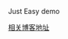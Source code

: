 Just Easy demo  

[相关博客地址](https://kit4y.github.io/categories/%E9%9B%81%E5%84%BF%E5%87%A0%E5%BA%A6%E6%81%8B%E5%BC%80%E5%8F%91-%E6%84%BF%E5%BE%97%E4%B8%80%E7%AB%99%E5%85%A5%E4%B8%87%E5%AE%B6/Spring-boot/)